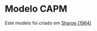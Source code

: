 # Modelo CAPM

Este modelo foi criado em [Sharpe (1964)](https://onlinelibrary.wiley.com/doi/10.1111/j.1540-6261.1964.tb02865.x)